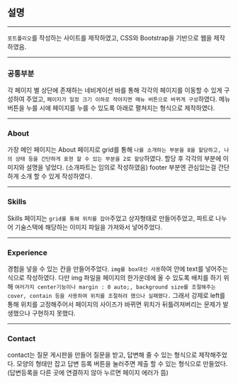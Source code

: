 ## 설명
---
`포트폴리오`를 작성하는 사이트를 제작하였고, CSS와 Bootstrap을 기반으로 웹을 제작하였음.

---
### 공통부분
각 페이지 별 상단에 존재하는 네비게이션 바를 통해 각각의 페이지를 이동할 수 있게 구성하여 주었고, `페이지가 일정 크기 이하로 작아지면 메뉴 버튼으로 바뀌게 구성`하였다. 메뉴 버튼을 누를 시에 페이지를 누를 수 있도록 아래로 펼쳐지는 형식으로 제작하였다.
<br>

---
### About
가장 메인 페이지는 About 페이지로 grid를 통해 `나를 소개하는 부분을 8을 할당하고, 나의 상태 등을 간단하게 표현 할 수 있는 부분을 2로 할당`하였다.
할당 후 각각의 부분에 이미지와 설명을 넣었다. (소개파트는 임의로 작성하였음)
footer 부분엔 관심있는걸 간단하게 소개 할 수 있게 작성하였다.

---
### Skills
Skills 페이지는 `grid를 통해 위치를 잡아`주었고 상자형태로 만들어주었고, 파트로 나누어 기술스택에 해당하는 이미지 파일을 가져와서 넣어주었다.

---
### Experience
경험을 넣을 수 있는 칸을 만들어주었다. `img를 box대신 사용`하여 안에 text를 넣어주는 식으로 작성하였다. 다만 img 파일을 페이지의 한가운데에 올 수 있도록 배치를 하기 위해 `여러가지 center기능이나 margin : 0 auto;, background size를 조절해주는 cover, contain 등을 사용하여 위치를 조절하려 했으나 실패했다.` 그래서 강제로 left를 통해 위치를 고정해주어서 페이지의 사이즈가 바뀌면 위치가 뒤틀려져버리는 문제가 발생했으나 구현하지 못했다.

---
### Contact
contact는 질문 게시판을 만들어 질문을 받고, 답변해 줄 수 있는 형식으로 제작해주었다. 모양의 형태만 잡고 답변 등록 버튼을 눌러주면 제출 할 수 있는 형식으로 만들었다. (답변등록을 다른 곳에 연결하지 않아 누르면 페이지 에러가 뜸)